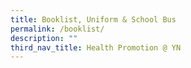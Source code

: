 ```yaml
---
title: Booklist, Uniform & School Bus
permalink: /booklist/
description: ""
third_nav_title: Health Promotion @ YN
---
```

